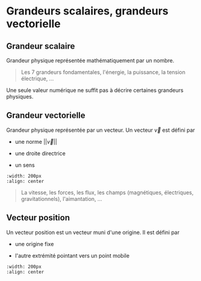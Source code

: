 # Grandeurs scalaires, grandeurs vectorielle

## Grandeur scalaire

Grandeur physique représentée mathématiquement par
un nombre.

> Les 7 grandeurs fondamentales, l'énergie, la puissance, la tension
électrique, ...

Une seule valeur numérique ne suffit pas à décrire certaines grandeurs
physiques.


## Grandeur vectorielle

Grandeur physique représentée par un vecteur. Un
vecteur $\vec{v}$ est défini par

-   une norme $||\vec{v}||$

-   une droite directrice

-   un sens

```{image} ../liste/trigo/vect_u.png
:width: 200px
:align: center
```
> La vitesse, les forces, les flux, les champs (magnétiques, électriques,
gravitationnels), l'aimantation, ...


## Vecteur position
Un vecteur position est un vecteur muni d'une origine.
Il est défini par

-   une origine fixe

-   l'autre extrémité pointant vers un point mobile


```{image} ../liste/trigo/vect_OM.png
:width: 200px
:align: center
```

